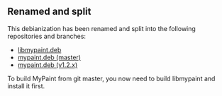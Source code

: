 ## Renamed and split

This debianization has been renamed and split into the following
repositories and branches:

* [libmypaint.deb](https://github.com/mypaint/libmypaint.deb)
* [mypaint.deb (master)](https://github.com/mypaint/mypaint.deb)
* [mypaint.deb (v1.2.x)](https://github.com/mypaint/mypaint.deb/tree/v1.2.x)

To build MyPaint from git master, you now need to build libmypaint and
install it first.
